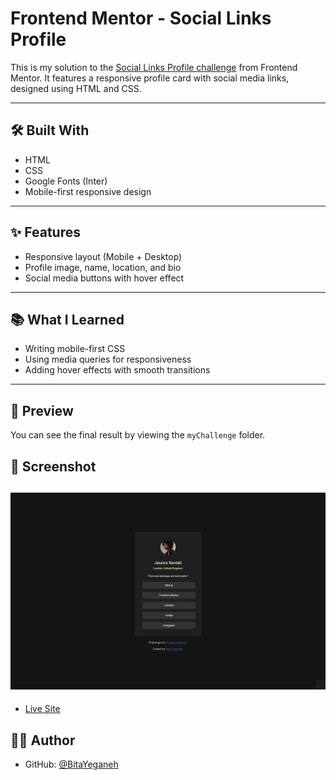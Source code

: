 # Frontend Mentor - Social Links Profile

This is my solution to the [Social Links Profile challenge](https://www.frontendmentor.io/challenges/social-links-profile-UG32l9m6dQ) from Frontend Mentor. It features a responsive profile card with social media links, designed using HTML and CSS.


---

## 🛠️ Built With

- HTML
- CSS
- Google Fonts (Inter)
- Mobile-first responsive design

---

## ✨ Features

- Responsive layout (Mobile + Desktop)
- Profile image, name, location, and bio
- Social media buttons with hover effect

---

## 📚 What I Learned

- Writing mobile-first CSS
- Using media queries for responsiveness
- Adding hover effects with smooth transitions

---

## 📸 Preview

You can see the final result by viewing the `myChallenge` folder. 

## 📸 Screenshot

![Screenshot](/FrontendMentor/Social%20links%20profile/images/Screenshot%202025-07-02%20at%2010.14.06.png)
---



- [Live Site](https://bitayeganeh.githugb.io/Summer-tasks/FrontendMentor/Social%20links%20profile/myChallenge/)

## 🙋‍♀️ Author

- GitHub: [@BitaYeganeh](https://github.com/BitaYeganeh)
